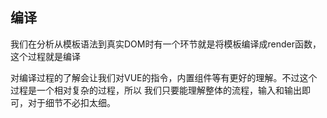 ## 编译
我们在分析从模板语法到真实DOM时有一个环节就是将模板编译成render函数，这个过程就是编译

对编译过程的了解会让我们对VUE的指令，内置组件等有更好的理解。不过这个过程是一个相对复杂的过程，所以
我们只要能理解整体的流程，输入和输出即可，对于细节不必扣太细。